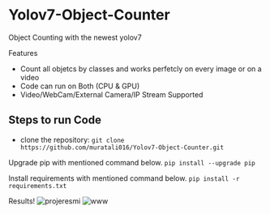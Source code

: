 # Yolov7-Object-Counter
Object Counting with the newest yolov7

Features
* Count all objetcs by classes and works perfetcly on every image or on a video
* Code can run on Both (CPU & GPU)
* Video/WebCam/External Camera/IP Stream Supported

## Steps to run Code
* clone the repository:
``` git clone https://github.com/muratali016/Yolov7-Object-Counter.git ```

Upgrade pip with mentioned command below.
``` pip install --upgrade pip ```

Install requirements with mentioned command below.
 ``` pip install -r requirements.txt ```
 
 Results!
![projeresmi](https://user-images.githubusercontent.com/77502485/187065388-059575a1-0133-4131-894d-b5d0af3533a2.png) ![www](https://user-images.githubusercontent.com/77502485/187065381-df4f0fee-4f1c-4d8d-a5e4-ea6e18963fa6.PNG) 
